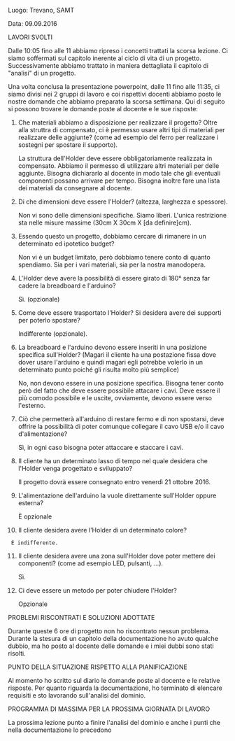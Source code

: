 Luogo: Trevano, SAMT

Data: 09.09.2016

LAVORI SVOLTI

Dalle 10:05 fino alle 11 abbiamo ripreso i concetti trattati la scorsa lezione. Ci siamo soffermati sul capitolo inerente al ciclo di vita di un progetto.
Successivamente abbiamo trattato in maniera dettagliata il capitolo di "analisi" di un progetto. 

Una volta conclusa la presentazione powerpoint, dalle 11 fino alle 11:35, ci siamo divisi nei 2 gruppi di lavoro e coi rispettivi docenti abbiamo posto le nostre domande che abbiamo preparato la scorsa settimana. Qui di seguito si possono trovare le domande poste al docente e le sue risposte:

  1) Che materiali abbiamo a disposizione per realizzare il progetto? Oltre alla struttra di compensato, ci è permesso usare altri tipi di      materiali per realizzare delle aggiunte? (come ad esempio del ferro per realizzare i sostegni per spostare il supporto).
  
     La struttura dell'Holder deve essere obbligatoriamente realizzata in compensato.
     Abbiamo il permesso di utilizzare altri materiali per delle aggiunte.
     Bisogna dichiararlo al docente in modo tale che gli eventuali componenti possano arrivare per tempo.
     Bisogna inoltre fare una lista dei materiali da consegnare al docente.
     
  2) Di che dimensioni deve essere l'Holder? (altezza, larghezza e spessore).
     
     Non vi sono delle dimensioni specifiche. Siamo liberi.
     L'unica restrizione sta nelle misure massime (30cm X 30cm X [da definire]cm).
     
  3) Essendo questo un progetto, dobbiamo cercare di rimanere in un determinato ed ipotetico budget?
     
     Non vi è un budget limitato, però dobbiamo tenere conto di quanto spendiamo. 
     Sia per i vari materiali, sia per la nostra manodopera.
     
  4) L'Holder deve avere la possibilità di essere girato di 180° senza far cadere la breadboard e l'arduino?
  
     Sì. (opzionale)
     
  5) Come deve essere trasportato l'Holder? Si desidera avere dei supporti per poterlo spostare?
  
     Indifferente (opzionale).
     
  6) La breadboard e l'arduino devono essere inseriti in una posizione specifica sull'Holder? (Magari il cliente ha una postazione fissa      dove dover usare l'arduino e quindi magari egli potrebbe volerlo in un determinato punto poiché gli risulta molto più semplice)
  
     No, non devono essere in una posizione specifica. 
     Bisogna tener conto però del fatto che deve essere possibile attacare i cavi.
     Deve essere il più comodo possibile e le uscite, ovviamente, devono essere verso l'esterno.
     
  7) Ciò che permetterà all'arduino di restare fermo e di non spostarsi, deve offrire la possibilità di poter comunque collegare il cavo      USB e/o il cavo d'alimentazione?    
  
     Sì, in ogni caso bisogna poter attaccare e staccare i cavi.
     
  8) Il cliente ha un determinato lasso di tempo nel quale desidera che l'Holder venga progettato e sviluppato?
  
     Il progetto dovrà essere consegnato entro venerdì 21 ottobre 2016.
     
  9) L'alimentazione dell'arduino la vuole direttamente sull'Holder oppure esterna?
  
     È opzionale
     
  10) Il cliente desidera avere l'Holder di un determinato colore? 
  
     È indifferente.
     
  11) Il cliente desidera avere una zona sull'Holder dove poter mettere dei componenti? (come ad esempio LED, pulsanti, ...).
  
      Sì.
      
  12) Ci deve essere un metodo per poter chiudere l'Holder?
  
      Opzionale

PROBLEMI RISCONTRATI E SOLUZIONI ADOTTATE

  Durante queste 6 ore di progetto non ho riscontrato nessun problema.
  Durante la stesura di un capitolo della documentazione ho avuto qualche dubbio, ma ho posto al docente delle domande e i miei dubbi sono stati risolti. 

PUNTO DELLA SITUAZIONE RISPETTO ALLA PIANIFICAZIONE

Al momento ho scritto sul diario le domande poste al docente e le relative risposte. 
Per quanto riguarda la documentazione, ho terminato di elencare requisiti e sto lavorando sull'analisi del dominio.

PROGRAMMA DI MASSIMA PER LA PROSSIMA GIORNATA DI LAVORO

La prossima lezione punto a finire l'analisi del dominio e anche i punti che nella documentazione lo precedono
